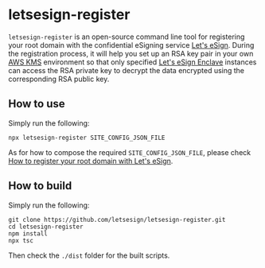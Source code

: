 # letsesign-register

`letsesign-register` is an open-source command line tool for registering your root domain with the confidential eSigning service [Let's eSign](https://letsesign.org). During the registration process, it will help you set up an RSA key pair in your own [AWS KMS](https://aws.amazon.com/tw/kms/) environment so that only specified  [Let's eSign Enclave](https://github.com/letsesign/letsesign-enclave) instances can access the RSA private key to decrypt the data encrypted using the corresponding RSA public key. 

## How to use

Simply run the following:
```
npx letsesign-register SITE_CONFIG_JSON_FILE
```

As for how to compose the required `SITE_CONFIG_JSON_FILE`, please check [How to register your root domain with Let's eSign](https://github.com/letsesign/docs/blob/main/HOWTO-register.md).


## How to build

Simply run the following:
```
git clone https://github.com/letsesign/letsesign-register.git
cd letsesign-register
npm install
npx tsc
```
Then check the `./dist` folder for the built scripts.
